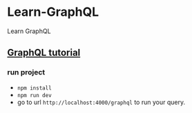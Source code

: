 # Learn-GraphQL
Learn GraphQL

## [GraphQL tutorial](https://www.youtube.com/playlist?list=PLdHg5T0SNpN1LfR4XZ8GY5nIeklHjFtSq)

### run project
* `npm install`
* `npm run dev`
* go to url `http://localhost:4000/graphql` to run your query.